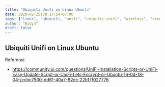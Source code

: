 ```yaml
---
title: "Ubiquiti Unifi on Linux Ubuntu"
date: 2020-02-25T08:17:54+07:00
tags: ["linux", "ubiquiti, "unifi", "ubiquiti-unifi", "wireless", "access-point"]
author: "Widya"
draft: false
---
```


## Ubiquiti Unifi on Linux Ubuntu



Referensi:

* https://community.ui.com/questions/UniFi-Installation-Scripts-or-UniFi-Easy-Update-Script-or-UniFi-Lets-Encrypt-or-Ubuntu-16-04-18-04-/ccbc7530-dd61-40a7-82ec-22b17f027776

